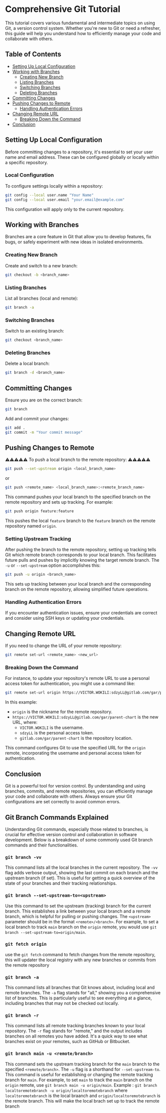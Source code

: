 
# Comprehensive Git Tutorial

This tutorial covers various fundamental and intermediate topics on using Git, a version control system. Whether you're new to Git or need a refresher, this guide will help you understand how to efficiently manage your code and collaborate with others.

## Table of Contents

- [Setting Up Local Configuration](#setting-up-local-configuration)
- [Working with Branches](#working-with-branches)
  - [Creating New Branch](#creating-new-branch)
  - [Listing Branches](#listing-branches)
  - [Switching Branches](#switching-branches)
  - [Deleting Branches](#deleting-branches)
- [Committing Changes](#committing-changes)
- [Pushing Changes to Remote](#pushing-changes-to-remote)
  - [Handling Authentication Errors](#handling-authentication-errors)
- [Changing Remote URL](#changing-remote-url)
  - [Breaking Down the Command](#breaking-down-the-command)
- [Conclusion](#conclusion)

## Setting Up Local Configuration

Before committing changes to a repository, it's essential to set your user name and email address. These can be configured globally or locally within a specific repository.

### Local Configuration
To configure settings locally within a repository:

```bash
git config --local user.name "Your Name"
git config --local user.email "your.email@example.com"
```

This configuration will apply only to the current repository.

## Working with Branches

Branches are a core feature in Git that allow you to develop features, fix bugs, or safely experiment with new ideas in isolated environments.

### Creating New Branch

Create and switch to a new branch:

```bash
git checkout -b <branch_name>
```

### Listing Branches

List all branches (local and remote):

```bash
git branch -a
```

### Switching Branches

Switch to an existing branch:

```bash
git checkout <branch_name>
```

### Deleting Branches

Delete a local branch:

```bash
git branch -d <branch_name>
```

## Committing Changes

Ensure you are on the correct branch:

```bash
git branch
```

Add and commit your changes:

```bash
git add .
git commit -m "Your commit message"
```

## Pushing Changes to Remote

⚠️⚠️⚠️⚠️⚠️ To push a local branch to the remote repository: ⚠️⚠️⚠️⚠️⚠️

```bash
git push --set-upstream origin <local_branch_name> 
```
or

```bash
git push <remote_name> <local_branch_name>:<remote_branch_name>
```

This command pushes your local branch to the specified branch on the remote repository and sets up tracking. For example:

```bash
git push origin feature:feature
```

This pushes the local `feature` branch to the `feature` branch on the remote repository named `origin`.

### Setting Upstream Tracking

After pushing the branch to the remote repository, setting up tracking tells Git which remote branch corresponds to your local branch. This facilitates future pulls and pushes by implicitly knowing the target remote branch. The `-u` or `--set-upstream` option accomplishes this:

```bash
git push -u origin <branch_name>
```

This sets up tracking between your local branch and the corresponding branch on the remote repository, allowing simplified future operations.


### Handling Authentication Errors

If you encounter authentication issues, ensure your credentials are correct and consider using SSH keys or updating your credentials.

## Changing Remote URL

If you need to change the URL of your remote repository:

```bash
git remote set-url <remote_name> <new_url>
```

### Breaking Down the Command

For instance, to update your repository's remote URL to use a personal access token for authentication, you might use a command like:

```bash
git remote set-url origin https://VICTOR.WOKILI:sdzyLL@gitlab.com/gar/parent-chart
```

In this example:
- `origin` is the nickname for the remote repository.
- `https://VICTOR.WOKILI:sdzyLL@gitlab.com/gar/parent-chart` is the new URL, where:
  - `VICTOR.WOKILI` is the username.
  - `sdzyLL` is the personal access token.
  - `gitlab.com/gar/parent-chart` is the repository location.

This command configures Git to use the specified URL for the `origin` remote, incorporating the username and personal access token for authentication.

## Conclusion

Git is a powerful tool for version control. By understanding and using branches, commits, and remote repositories, you can efficiently manage your code and collaborate with others. Always ensure your Git configurations are set correctly to avoid common errors.


## Git Branch Commands Explained

Understanding Git commands, especially those related to branches, is crucial for effective version control and collaboration in software development. Below is a breakdown of some commonly used Git branch commands and their functionalities.

### `git branch -vv`

This command lists all the local branches in the current repository. The `-vv` flag adds verbose output, showing the last commit on each branch and the upstream branch (if set). This is useful for getting a quick overview of the state of your branches and their tracking relationships.

### `git branch --set-upstream-to=<upstream>`

Use this command to set the upstream (tracking) branch for the current branch. This establishes a link between your local branch and a remote branch, which is helpful for pulling or pushing changes. The `<upstream>` parameter should be in the format `<remote>/<branch>`. For example, to set a local branch to track `main` branch on the `origin` remote, you would use `git branch --set-upstream-to=origin/main`.

### `git fetch origin`

use the `git fetch` command to fetch changes from the remote repository, this will updater the local registry with any new branches or commits from the remote repository

### `git branch -a`

This command lists all branches that Git knows about, including local and remote branches. The `-a` flag stands for "all," showing you a comprehensive list of branches. This is particularly useful to see everything at a glance, including branches that may not be checked out locally.

### `git branch -r`

This command lists all remote tracking branches known to your local repository. The `-r` flag stands for "remote," and the output includes branches on all remotes you have added. It's a quick way to see what branches exist on your remotes, such as GitHub or Bitbucket.

### `git branch main -u <remote/branch>`

This command sets the upstream tracking branch for the `main` branch to the specified `<remote/branch>`. The `-u` flag is a shorthand for `--set-upstream-to`. This command is useful for establishing or changing the remote tracking branch for `main`. For example, to set `main` to track the `main` branch on the `origin` remote, use `git branch main -u origin/main`.  Example : `git branch localtoremotebranch -u origin/localtoremotebranch` where `localtoremotebranch` is the local braanch and `origin/localtoremotebranch` is the remote branch. This will make the local brach set up to track the remote branch 

